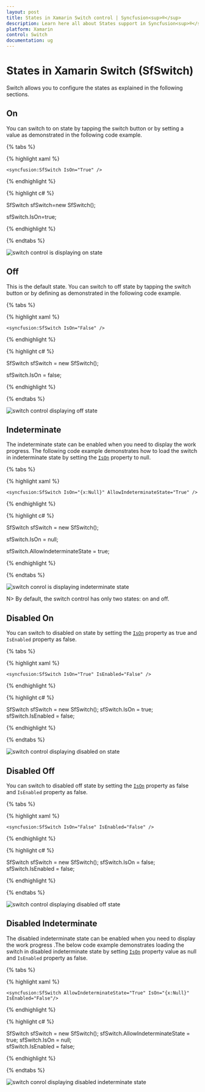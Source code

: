 ```yaml
---
layout: post
title: States in Xamarin Switch control | Syncfusion<sup>®</sup>
description: Learn here all about States support in Syncfusion<sup>®</sup> Xamarin Switch (SfSwitch) control, its elements and more.
platform: Xamarin
control: Switch
documentation: ug
---
```


# States in Xamarin Switch (SfSwitch)

Switch allows you to configure the states as explained in the following sections.

## On

You can switch to on state by tapping the switch button or by setting a value as demonstrated in the following code example.

{% tabs %}

{% highlight xaml %}

    <syncfusion:SfSwitch IsOn="True" />

{% endhighlight %}

{% highlight c# %}

SfSwitch sfSwitch=new SfSwitch();

sfSwitch.IsOn=true;

{% endhighlight %}

{% endtabs %}

![switch control is displaying on state](images/on.png)

## Off

This is the default state. You can switch to off state by tapping the switch button or by defining as demonstrated in the following code example.

{% tabs %}

{% highlight xaml %}

    <syncfusion:SfSwitch IsOn="False" />

{% endhighlight %}

{% highlight c# %}

SfSwitch sfSwitch = new SfSwitch();

sfSwitch.IsOn = false;

{% endhighlight %}

{% endtabs %}

![switch control displaying off state](images/off.png)

## Indeterminate

The indeterminate state can be enabled when you need to display the work progress. The following code example demonstrates how to load the switch in indeterminate state by setting the [`IsOn`](https://help.syncfusion.com/cr/xamarin/Syncfusion.XForms.Buttons.SfSwitch.html#Syncfusion_XForms_Buttons_SfSwitch_IsOn) property to null.

{% tabs %}

{% highlight xaml %}

    <syncfusion:SfSwitch IsOn="{x:Null}" AllowIndeterminateState="True" />    

{% endhighlight %}

{% highlight c# %}

SfSwitch sfSwitch = new SfSwitch();

sfSwitch.IsOn = null;

sfSwitch.AllowIndeterminateState = true;

{% endhighlight %}

{% endtabs %}

![switch conrol is displaying indeterminate state](images/intermediate.png)

N> By default, the switch control has only two states: on and off.

## Disabled On

You can switch to disabled on state by setting the [`IsOn`](https://help.syncfusion.com/cr/xamarin/Syncfusion.XForms.Buttons.SfSwitch.html#Syncfusion_XForms_Buttons_SfSwitch_IsOn) property as true and `IsEnabled` property as false.

{% tabs %}

{% highlight xaml %}

    <syncfusion:SfSwitch IsOn="True" IsEnabled="False" />

{% endhighlight %}

{% highlight c# %}

SfSwitch sfSwitch = new SfSwitch();
sfSwitch.IsOn = true;
sfSwitch.IsEnabled = false;

{% endhighlight %}

{% endtabs %}

![switch control displaying disabled on state](images/disabled-on.png)

## Disabled Off

You can switch to disabled off state by setting the [`IsOn`](https://help.syncfusion.com/cr/xamarin/Syncfusion.XForms.Buttons.SfSwitch.html#Syncfusion_XForms_Buttons_SfSwitch_IsOn)  property as false and `IsEnabled` property as false.

{% tabs %}

{% highlight xaml %}

    <syncfusion:SfSwitch IsOn="False" IsEnabled="False" />

{% endhighlight %}

{% highlight c# %}

SfSwitch sfSwitch = new SfSwitch();
sfSwitch.IsOn = false;
sfSwitch.IsEnabled = false;

{% endhighlight %}

{% endtabs %}

![switch control displaying disabled off state](images/disabled-off.png)

## Disabled Indeterminate

The disabled indeterminate state can be enabled when you need to display the work progress .The below code example demonstrates loading the switch in disabled indeterminate state by setting [`IsOn`](https://help.syncfusion.com/cr/xamarin/Syncfusion.XForms.Buttons.SfSwitch.html#Syncfusion_XForms_Buttons_SfSwitch_IsOn)  property value as null and `IsEnabled` property as false.

{% tabs %}

{% highlight xaml %}

    <syncfusion:SfSwitch AllowIndeterminateState="True" IsOn="{x:Null}" IsEnabled="False"/>      

{% endhighlight %}

{% highlight c# %}

SfSwitch sfSwitch = new SfSwitch();
sfSwitch.AllowIndeterminateState = true;
sfSwitch.IsOn = null;          
sfSwitch.IsEnabled = false;

{% endhighlight %}

{% endtabs %}

![switch conrol displaying disabled indeterminate state](images/disabled-indeterminate.png)
